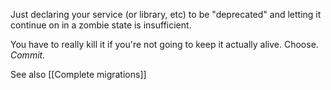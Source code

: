 Just declaring your service (or library, etc) to be "deprecated" and letting it continue on in a zombie state is insufficient.

You have to really kill it if you're not going to keep it actually alive. Choose. _Commit._

See also [[Complete migrations]]
